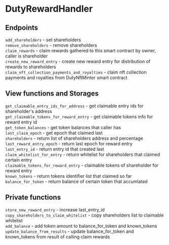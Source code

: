 # DutyRewardHandler

## Endpoints

`add_shareholders` - set shareholders  
`remove_shareholders` - remove shareholders  
`claim_rewards` - claim rewards gathered to this smart contract by owner, caller is shareholder   
`create_new_reward_entry` - create new reward entry for distribution of rewards to shareholders  
`claim_nft_collection_payments_and_royalties` - claim nft collection payments and royalties from DutyNftMinter smart contract  

## View functions and Storages

`get_claimable_entry_ids_for_address` - get claimable entry ids for shareholder's address  
`get_claimable_tokens_for_reward_entry` - get claimable tokens info for reward entry id  
`get_token_balances` - get token balances that caller has  
`last_claim_epoch` - get epoch that claimed last  
`shareholders` - return list of shareholders address and percentage  
`last_reward_entry_epoch` - return last epoch for reward entry  
`last_entry_id` - return entry id that created last  
`claim_whitelist_for_entry` - return whitelist for shareholders that claimed certain entry  
`claimable_tokens_for_reward_entry` - claimable tokens of shareholder for reward entry  
`known_tokens` - return tokens identifier list that claimed so far  
`balance_for_token` - return balance of certain token that accumlated  

## Private functions

`store_new_reward_entry` - increase last_entry_id  
`copy_shareholders_to_claim_whitelist` - copy shareholders list to claimable whitelist  
`add_balance` - add token amount to balance_for_token and known_tokens    
`update_balance_from_results` - update balance_for_token and known_tokens from result of calling claim rewards 

